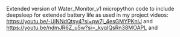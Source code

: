 Extended version of Water_Monitor_v1 micropython code to include deepsleep for extended battery life as used in my project videos: https://youtu.be/-UjNNdQtsy4?si=pw7j_4esGMYPKnlJ and https://youtu.be/ndmJR6Z_u5w?si=_kyqIQsRn38MOAPL and 
